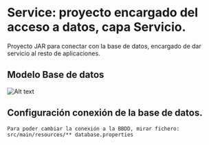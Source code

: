 # Service: proyecto encargado del acceso a datos, capa Servicio.

Proyecto JAR para conectar con la base de datos, encargado de dar servicio al resto de aplicaciones.

## Modelo Base de datos

![Alt text](https://github.com/ipartek/java_2018_0508/blob/ainaraGoitia/youtube/service/screenshot-bbdd.PNG)

## Configuración conexión de la base de datos.
	Para poder cambiar la conexión a la BBDD, mirar fichero:
	src/main/resources/** database.properties


